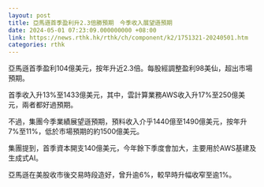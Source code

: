 ```yaml
---
layout: post
title: 亞馬遜首季盈利升2.3倍勝預期　今季收入展望遜預期
date: 2024-05-01 07:23:09.000000000 +08:00
link: https://news.rthk.hk/rthk/ch/component/k2/1751321-20240501.htm
categories: rthk
---
```


亞馬遜首季盈利104億美元，按年升近2.3倍。每股經調整盈利98美仙，超出市場預期。

首季收入升13%至1433億美元，其中，雲計算業務AWS收入升17%至250億美元，兩者都好過預期。

不過，集團今季業績展望遜預期，預料收入介乎1440億至1490億美元，按年升7%至11%，低於市場預期的約1500億美元。

集團提到，首季資本開支140億美元，今年餘下季度會加大，主要用於AWS基建及生成式AI。

亞馬遜在美股收市後交易時段造好，曾升逾6%，較早時升幅收窄至逾1%。
